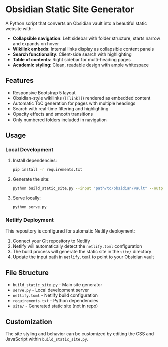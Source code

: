 # Obsidian Static Site Generator

A Python script that converts an Obsidian vault into a beautiful static website with:

- **Collapsible navigation**: Left sidebar with folder structure, starts narrow and expands on hover
- **Wikilink embeds**: Internal links display as collapsible content panels 
- **Search functionality**: Client-side search with highlighting
- **Table of contents**: Right sidebar for multi-heading pages
- **Academic styling**: Clean, readable design with ample whitespace

## Features

- Responsive Bootstrap 5 layout
- Obsidian-style wikilinks (`[[link]]`) rendered as embedded content
- Automatic ToC generation for pages with multiple headings
- Search with real-time filtering and highlighting
- Opacity effects and smooth transitions
- Only numbered folders included in navigation

## Usage

### Local Development

1. Install dependencies:
   ```bash
   pip install -r requirements.txt
   ```

2. Generate the site:
   ```bash
   python build_static_site.py --input "path/to/obsidian/vault" --output ./site --title "Site Title"
   ```

3. Serve locally:
   ```bash
   python serve.py
   ```

### Netlify Deployment

This repository is configured for automatic Netlify deployment:

1. Connect your Git repository to Netlify
2. Netlify will automatically detect the `netlify.toml` configuration
3. The build process will generate the static site in the `site/` directory
4. Update the input path in `netlify.toml` to point to your Obsidian vault

## File Structure

- `build_static_site.py` - Main site generator
- `serve.py` - Local development server  
- `netlify.toml` - Netlify build configuration
- `requirements.txt` - Python dependencies
- `site/` - Generated static site (not in repo)

## Customization

The site styling and behavior can be customized by editing the CSS and JavaScript within `build_static_site.py`.
